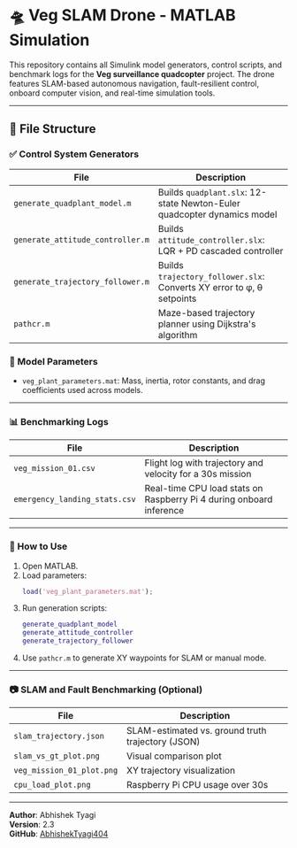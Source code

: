 
# 🛸 Veg SLAM Drone - MATLAB Simulation

This repository contains all Simulink model generators, control scripts, and benchmark logs for the **Veg surveillance quadcopter** project. The drone features SLAM-based autonomous navigation, fault-resilient control, onboard computer vision, and real-time simulation tools.

---

## 📂 File Structure

### ✅ Control System Generators

| File | Description |
|------|-------------|
| `generate_quadplant_model.m` | Builds `quadplant.slx`: 12-state Newton-Euler quadcopter dynamics model |
| `generate_attitude_controller.m` | Builds `attitude_controller.slx`: LQR + PD cascaded controller |
| `generate_trajectory_follower.m` | Builds `trajectory_follower.slx`: Converts XY error to φ, θ setpoints |
| `pathcr.m` | Maze-based trajectory planner using Dijkstra's algorithm |

### 🧠 Model Parameters

- `veg_plant_parameters.mat`: Mass, inertia, rotor constants, and drag coefficients used across models.

---

### 📊 Benchmarking Logs

| File | Description |
|------|-------------|
| `veg_mission_01.csv` | Flight log with trajectory and velocity for a 30s mission |
| `emergency_landing_stats.csv` | Real-time CPU load stats on Raspberry Pi 4 during onboard inference |

---

### 📌 How to Use

1. Open MATLAB.
2. Load parameters:
   ```matlab
   load('veg_plant_parameters.mat');
   ```
3. Run generation scripts:
   ```matlab
   generate_quadplant_model
   generate_attitude_controller
   generate_trajectory_follower
   ```
4. Use `pathcr.m` to generate XY waypoints for SLAM or manual mode.

---

### 📷 SLAM and Fault Benchmarking (Optional)

| File | Description |
|------|-------------|
| `slam_trajectory.json` | SLAM-estimated vs. ground truth trajectory (JSON) |
| `slam_vs_gt_plot.png` | Visual comparison plot |
| `veg_mission_01_plot.png` | XY trajectory visualization |
| `cpu_load_plot.png` | Raspberry Pi CPU usage over 30s |

---

**Author**: Abhishek Tyagi  
**Version**: 2.3  
**GitHub**: [AbhishekTyagi404](https://github.com/AbhishekTyagi404)

